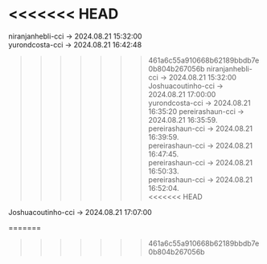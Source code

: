 <<<<<<< HEAD
=======
niranjanhebli-cci -> 2024.08.21 15:32:00  
yurondcosta-cci  ->  2024.08.21 16:42:48
>>>>>>> 461a6c55a910668b62189bbdb7e0b804b267056b
niranjanhebli-cci -> 2024.08.21 15:32:00
Joshuacoutinho-cci -> 2024.08.21 17:00:00
yurondcosta-cci  ->  2024.08.21 16:35:20
pereirashaun-cci -> 2024.08.21 16:35:59.   
pereirashaun-cci -> 2024.08.21 16:39:59.   
pereirashaun-cci -> 2024.08.21 16:47:45.   
pereirashaun-cci -> 2024.08.21 16:50:33.   
pereirashaun-cci -> 2024.08.21 16:52:04.   
<<<<<<< HEAD

Joshuacoutinho-cci -> 2024.08.21 17:07:00

=======
>>>>>>> 461a6c55a910668b62189bbdb7e0b804b267056b
